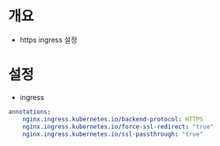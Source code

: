 # 개요
* https ingress 설정

# 설정
* ingress
```yaml
annotations:
    nginx.ingress.kubernetes.io/backend-protocol: HTTPS
    nginx.ingress.kubernetes.io/force-ssl-redirect: "true"
    nginx.ingress.kubernetes.io/ssl-passthrough: "true"
```